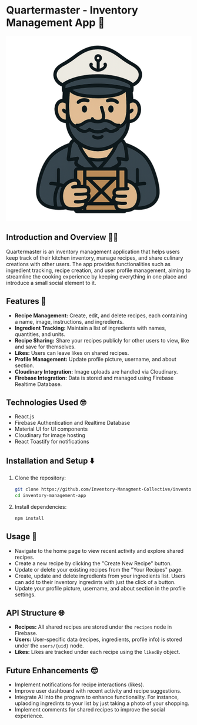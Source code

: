# Quartermaster - Inventory Management App 🍲

![Quartermaster](src/assets/Quartermaster.png)

## Introduction and Overview 🧑‍🍳
Quartermaster is an inventory management application that helps users keep track of their kitchen inventory, manage recipes, and share culinary creations with other users. The app provides functionalities such as ingredient tracking, recipe creation, and user profile management, aiming to streamline the cooking experience by keeping everything in one place and introduce a small social element to it.

## Features 🍪
- **Recipe Management:** Create, edit, and delete recipes, each containing a name, image, instructions, and ingredients.
- **Ingredient Tracking:** Maintain a list of ingredients with names, quantities, and units.
- **Recipe Sharing:** Share your recipes publicly for other users to view, like and save for themselves.
- **Likes:** Users can leave likes on shared recipes.
- **Profile Management:** Update profile picture, username, and about section.
- **Cloudinary Integration:** Image uploads are handled via Cloudinary.
- **Firebase Integration:** Data is stored and managed using Firebase Realtime Database.

## Technologies Used 🤓
- React.js
- Firebase Authentication and Realtime Database
- Material UI for UI components
- Cloudinary for image hosting
- React Toastify for notifications

## Installation and Setup ⬇️
1. Clone the repository:
    ```bash
    git clone https://github.com/Inventory-Managment-Collective/inventory-management-app.git
    cd inventory-management-app
    ```

2. Install dependencies:
    ```bash
    npm install

## Usage 📖
- Navigate to the home page to view recent activity and explore shared recipes.
- Create a new recipe by clicking the "Create New Recipe" button.
- Update or delete your existing recipes from the "Your Recipes" page.
- Create, update and delete ingredients from your ingredients list. Users can add to their inventory ingredints with just the click of a button.
- Update your profile picture, username, and about section in the profile settings.

## API Structure 🌐
- **Recipes:** All shared recipes are stored under the `recipes` node in Firebase.
- **Users:** User-specific data (recipes, ingredients, profile info) is stored under the `users/{uid}` node.
- **Likes:** Likes are tracked under each recipe using the `likedBy` object.

## Future Enhancements 😎
- Implement notifications for recipe interactions (likes).
- Improve user dashboard with recent activity and recipe suggestions.
- Integrate AI into the program to enhance functionality. For instance, uplaoding ingredints to your list by just taking a photo of your shopping.
- Implement comments for shared recipes to improve the social experience.
